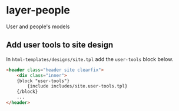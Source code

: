 # layer-people
User and people's models

## Add user tools to site design

In `html-templates/designs/site.tpl` add the `user-tools` block below.

```html
<header class="header site clearfix">
    <div class="inner">
    {block "user-tools"}
        {include includes/site.user-tools.tpl}
    {/block}
    ...
</header>
```